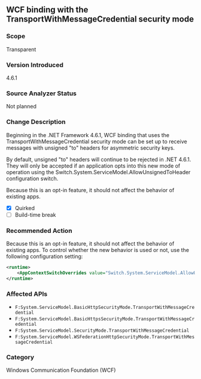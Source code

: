 ## WCF binding with the TransportWithMessageCredential security mode

### Scope
Transparent

### Version Introduced
4.6.1

### Source Analyzer Status
Not planned

### Change Description
Beginning in the .NET Framework 4.6.1, WCF binding that uses the TransportWithMessageCredential security mode can be set up to receive messages with unsigned "to" headers for asymmetric security keys.

By default, unsigned "to" headers will continue to be rejected in .NET 4.6.1. They will only be accepted if an application opts into this new mode of operation using the Switch.System.ServiceModel.AllowUnsignedToHeader configuration switch.

Because this is an opt-in feature, it should not affect the behavior of existing apps.

- [X] Quirked
- [ ] Build-time break

### Recommended Action
Because this is an opt-in feature, it should not affect the behavior of existing apps. To control whether the new behavior is used or not, use the following configuration setting:

```xml
<runtime>
    <AppContextSwitchOverrides value="Switch.System.ServiceModel.AllowUnsignedToHeader=true" />
</runtime>
```

### Affected APIs
* `F:System.ServiceModel.BasicHttpSecurityMode.TransportWithMessageCredential`
* `F:System.ServiceModel.BasicHttpsSecurityMode.TransportWithMessageCredential`
* `F:System.ServiceModel.SecurityMode.TransportWithMessageCredential`
* `F:System.ServiceModel.WSFederationHttpSecurityMode.TransportWithMessageCredential`

### Category
Windows Communication Foundation (WCF)

<!-- breaking change id: 142 -->
